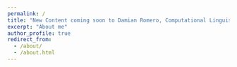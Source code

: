 ```yaml
---
permalink: /
title: "New Content coming soon to Damian Romero, Computational Linguist"
excerpt: "About me"
author_profile: true
redirect_from: 
  - /about/
  - /about.html
---
```


